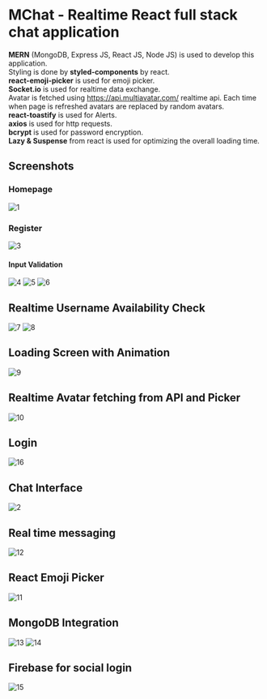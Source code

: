 # MChat - Realtime React full stack chat application
<b>MERN</b> (MongoDB, Express JS, React JS, Node JS) is used to develop this application.<br>
Styling is done by <b>styled-components</b> by react.<br>
<b>react-emoji-picker</b> is used for emoji picker.<br>
<b>Socket.io</b> is used for realtime data exchange.<br>
Avatar is fetched using https://api.multiavatar.com/ realtime api. Each time when page is refreshed avatars are replaced by random avatars.<br>
<b>react-toastify</b> is used for Alerts. <br>
<b>axios</b> is used for http requests.<br>
<b>bcrypt</b> is used for password encryption.<br>
<b>Lazy & Suspense</b> from react is used for optimizing the overall loading time.<br>

## Screenshots
### Homepage
![1](https://github.com/manoj-shetty/react-chat-app/assets/70282405/72458c15-f02f-4018-bb68-6523805a526e)
### Register
![3](https://github.com/manoj-shetty/react-chat-app/assets/70282405/d6afb19b-03aa-445a-bb03-05b7a55108cf)
#### Input Validation
![4](https://github.com/manoj-shetty/react-chat-app/assets/70282405/a5639835-eddf-436f-873c-62522cb694f8)
![5](https://github.com/manoj-shetty/react-chat-app/assets/70282405/2f270b05-77eb-4199-835b-f84950f72062)
![6](https://github.com/manoj-shetty/react-chat-app/assets/70282405/7b5386b7-393a-4d16-8c4a-0c7e747750c4)

## Realtime Username Availability Check
![7](https://github.com/manoj-shetty/react-chat-app/assets/70282405/2b5b5016-52b2-440b-8312-f0f63e3d13df)
![8](https://github.com/manoj-shetty/react-chat-app/assets/70282405/4c6c92a6-8a80-4f3c-846b-102d8501f772)

## Loading Screen with Animation
![9](https://github.com/manoj-shetty/react-chat-app/assets/70282405/8bfa8e4d-fcad-498f-84eb-4a206508b9d5)

## Realtime Avatar fetching from API and Picker
![10](https://github.com/manoj-shetty/react-chat-app/assets/70282405/f91d8006-ba39-4f81-8b08-fe4f8f07a5e6)

## Login
![16](https://github.com/manoj-shetty/react-chat-app/assets/70282405/36ec1d25-4b4c-47db-981f-56bd23565b25)

## Chat Interface
![2](https://github.com/manoj-shetty/react-chat-app/assets/70282405/bd64b4f0-43ad-4451-b7a0-4041c3351621)

## Real time messaging
![12](https://github.com/manoj-shetty/react-chat-app/assets/70282405/d9fe65a1-0939-4d67-bbe5-7f64cc0347e0)

## React Emoji Picker
![11](https://github.com/manoj-shetty/react-chat-app/assets/70282405/9216b91c-69ef-4667-8494-291afe5d940c)

## MongoDB Integration
![13](https://github.com/manoj-shetty/react-chat-app/assets/70282405/889c548a-bec7-4430-bc61-e39877e000b0)
![14](https://github.com/manoj-shetty/react-chat-app/assets/70282405/39d00c3d-af4d-4f42-b5e1-3b9f3ec34f94)

## Firebase for social login
![15](https://github.com/manoj-shetty/react-chat-app/assets/70282405/ba9988f1-78fe-4a75-96a2-6ff98b504760)






